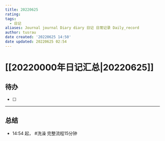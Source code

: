 ```yaml
---
title: 20220625
rating:
tags:
  - 日记
aliases: Journal journal Diary diary 日记 日常记录 Daily_record
author: tusrau
date created: '20220625 14:50'
date updated: 20220625 02:54
---
```


# [[20220000年日记汇总|20220625]]

## 待办

- [ ]

---

## 总结

- 14:54 起， #洗澡 完整流程15分钟
